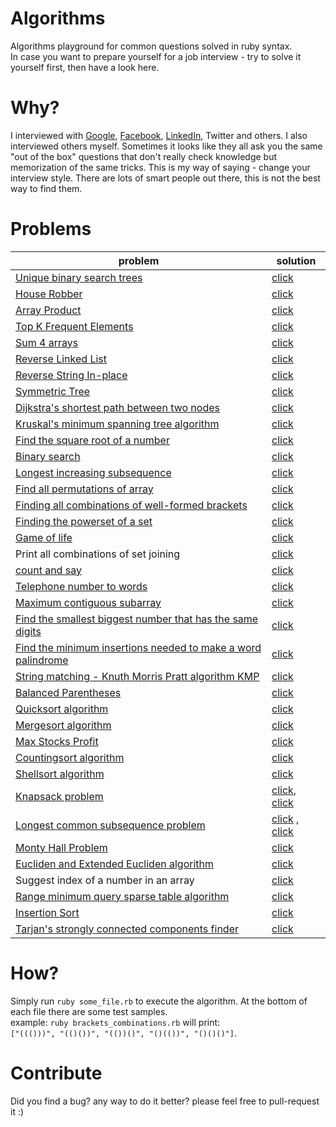 Algorithms
==========

Algorithms playground for common questions solved in ruby syntax.  
In case you want to prepare yourself for a job interview - try to solve it yourself first, then have a look here.  

# Why?
I interviewed with [Google](https://github.com/sagivo/algorithms/blob/master/src/google-interview-tips.md), [Facebook](https://github.com/sagivo/algorithms/blob/master/src/facebook-interview-tips.md), [LinkedIn](https://github.com/sagivo/algorithms/blob/master/src/linkedin-interview.md), Twitter and others. I also interviewed others myself. 
Sometimes it looks like they all ask you the same "out of the box" questions that don't really check knowledge but memorization of the same tricks. 
This is my way of saying - change your interview style. There are lots of smart people out there, this is not the best way to find them. 

# Problems

| problem                                                                                                                                                                                 | solution                                                                                                                                                                              |
|-----------------------------------------------------------------------------------------------------------------------------------------------------------------------------------------|---------------------------------------------------------------------------------------------------------------------------------------------------------------------------------------|
| [Unique binary search trees](https://leetcode.com/problems/unique-binary-search-trees/description/)                                                                                                                         | [click](https://github.com/sagivo/algorithms/blob/master/src/unique_bsts.rb)                                                                                                                   |
| [House Robber](https://leetcode.com/problems/house-robber/description/)                                                                                                                         | [click](https://github.com/sagivo/algorithms/blob/master/src/house-robber.rb)                                                                                                                   |
| [Array Product](https://leetcode.com/problems/product-of-array-except-self/description/)                                                                                                                         | [click](https://github.com/sagivo/algorithms/blob/master/src/product-of-array.rb)                                                                                                                   |
| [Top K Frequent Elements](https://leetcode.com/problems/top-k-frequent-elements/description/)                                                                                                                         | [click](https://github.com/sagivo/algorithms/blob/master/src/top-k-elements.rb)                                                                                                                   |
| [Sum 4 arrays](https://leetcode.com/problems/4sum-ii/description/)                                                                                                                         | [click](https://github.com/sagivo/algorithms/blob/master/src/4-sum.rb)                                                                                                                   |
| [Reverse Linked List](https://leetcode.com/problems/reverse-linked-list/description/)                                                                                                                         | [click](https://github.com/sagivo/algorithms/blob/master/src/reverse-linked-list.rb)                                                                                                                   |
| [Reverse String In-place](https://leetcode.com/problems/reverse-string/description/)                                                                                                                         | [click](https://github.com/sagivo/algorithms/blob/master/src/reverse-string-inplace.rb)                                                                                                                   |
| [Symmetric Tree](https://leetcode.com/problems/symmetric-tree/)                                                                                                                         | [click](https://github.com/sagivo/algorithms/blob/master/src/mirror.rb)                                                                                                                   |
| [Dijkstra's shortest path between two nodes](https://en.wikipedia.org/wiki/Dijkstra%27s_algorithm)                                                                                      | [click](https://github.com/sagivo/algorithms/blob/master/src/dijkstra.rb)                                                                                                                 |
| [Kruskal's minimum spanning tree algorithm](http://en.wikipedia.org/wiki/Kruskal%27s_algorithm)                                                                                         | [click](https://github.com/sagivo/algorithms/blob/master/src/kruskal.rb)                                                                                                                  |
| [Find the square root of a number](https://en.wikipedia.org/wiki/Newton%27s_method)                                                                                                     | [click](https://github.com/sagivo/algorithms/blob/master/src/sq_root.rb)                                                                                                                  |
| [Binary search](https://en.wikipedia.org/wiki/Binary_search_algorithm)                                                                                                                  | [click](https://github.com/sagivo/algorithms/blob/master/src/binary_search.rb)                                                                                                            |
| [Longest increasing subsequence](http://en.wikipedia.org/wiki/Longest_increasing_subsequence)                                                                                           | [click](https://github.com/sagivo/algorithms/blob/master/src/longest_increasing_subsequence.rb)                                                                                           |
| [Find all permutations of array](https://en.wikipedia.org/wiki/Permutation)                                                                                                             | [click](https://github.com/sagivo/algorithms/blob/master/src/permutations.rb)                                                                                                             |
| [Finding all combinations of well-formed brackets](http://stackoverflow.com/questions/727707/finding-all-combinations-of-well-formed-brackets)                                          | [click](https://github.com/sagivo/algorithms/blob/master/src/brackets_combinations.rb)                                                                                                    |
| [Finding the powerset of a set](http://en.wikipedia.org/wiki/Power_set)                                                                                                                 | [click](https://github.com/sagivo/algorithms/blob/master/src/powerset.rb)                                                                                                                 |
| [Game of life](https://en.wikipedia.org/wiki/Conway%27s_Game_of_Life)                                                                                                                   | [click](https://github.com/sagivo/algorithms/blob/master/src/game_of_life.rb)                                                                                                             |
| Print all combinations of set joining                                                                                                                                                   | [click](https://github.com/sagivo/algorithms/blob/master/src/join_sets.rb)                                                                                                                |
| [count and say](https://leetcode.com/problems/count-and-say/)                                                                                                                                                   | [click](https://github.com/sagivo/algorithms/blob/master/src/count_and_say.rb)                                                                                                                |
| [Telephone number to words](http://www.mobilefish.com/services/phonenumber_words/phonenumber_words.php)                                                                                 | [click](https://github.com/sagivo/algorithms/blob/master/src/phone.rb)                                                                                                                    |
| [Maximum contiguous subarray](https://leetcode.com/problems/maximum-subarray)                                                                                 | [click](https://github.com/sagivo/algorithms/blob/master/src/max_subarray.rb)                                                                                                                    |
| [Find the smallest biggest number that has the same digits](http://stackoverflow.com/questions/9368205/given-a-number-find-the-next-higher-number-which-has-the-exact-same-set-of-digi) | [click](https://github.com/sagivo/algorithms/blob/master/src/bigger_num_with_same_digits.rb)                                                                                              |
| [Find the minimum insertions needed to make a word palindrome](http://www.geeksforgeeks.org/dynamic-programming-set-28-minimum-insertions-to-form-a-palindrome/)                   | [click](https://github.com/sagivo/algorithms/blob/master/src/min_insertions_for_palindrome.rb)                                                                                            |
| [String matching - Knuth Morris Pratt algorithm KMP](http://en.wikipedia.org/wiki/Knuth%E2%80%93Morris%E2%80%93Pratt_algorithm)                                                         | [click](https://github.com/sagivo/algorithms/blob/master/src/kmp.rb)                                                                                                                      |
| [Balanced Parentheses](http://stackoverflow.com/questions/14930073/how-to-check-if-a-string-is-balanced)                                                                                | [click](https://github.com/sagivo/algorithms/blob/master/src/balanced_parentheses.rb)                                                                                                     |
| [Quicksort algorithm](http://en.wikipedia.org/wiki/Quicksort)                                                                                                                           | [click](https://github.com/sagivo/algorithms/blob/master/src/quicksort.rb)                                                                                                                |
| [Mergesort algorithm](https://en.wikipedia.org/wiki/Merge_sort)                                                                                                                         | [click](https://github.com/sagivo/algorithms/blob/master/src/merge_sort.rb)                                                                                                               |
| [Max Stocks Profit](https://leetcode.com/problems/best-time-to-buy-and-sell-stock/)                                                                                                                         | [click](https://github.com/sagivo/algorithms/blob/master/src/stocks.rb)                                                                                                               |
| [Countingsort algorithm](http://en.wikipedia.org/wiki/Counting_sort)                                                                                                                    | [click](https://github.com/sagivo/algorithms/blob/master/src/counting_sort.rb)                                                                                                            |
| [Shellsort algorithm](http://en.wikipedia.org/wiki/Shellsort)                                                                                                                           | [click](https://github.com/sagivo/algorithms/blob/master/src/shell_sort.rb)                                                                                                               |
| [Knapsack problem](http://en.wikipedia.org/wiki/Knapsack_problem)                                                                                                                       | [click](https://github.com/sagivo/algorithms/blob/master/src/knapsack.rb), [click](https://github.com/sagivo/algorithms/blob/master/src/knapsack2.rb)                                                                                                                 |
| [Longest common subsequence problem](https://en.wikipedia.org/wiki/Longest_common_subsequence_problem)                                                                                  | [click](https://github.com/sagivo/algorithms/blob/master/src/longest_common_subsequence.rb) , [click](https://github.com/sagivo/algorithms/blob/master/src/longest_increasing_subsequence.rb) |
| [Monty Hall Problem](https://en.wikipedia.org/wiki/Monty_hall_problem)                                                                                                                  | [click](https://github.com/sagivo/algorithms/blob/master/src/monty_hall.rb)                                                                                                               |
| [Eucliden and Extended Eucliden algorithm](http://en.wikipedia.org/wiki/Extended_Euclidean_algorithm)                                                                                                                  | [click](https://github.com/sagivo/algorithms/blob/master/src/gcd.rb)                                                                                                               |
| Suggest index of a number in an array                                                                                                                  | [click](https://github.com/sagivo/algorithms/blob/master/src/sugget_index_in_array.rb)                                                                                                               |
| [Range minimum query sparse table algorithm](http://en.wikipedia.org/wiki/Range_minimum_query)                                                                                                                  | [click](https://github.com/sagivo/algorithms/blob/master/src/rmq.rb)                                                                                                               |
| [Insertion Sort](https://en.wikipedia.org/wiki/Insertion_sort)                                                                | [click](https://github.com/sagivo/algorithms/blob/master/src/insertion_sort.rb)                                                   |
| [Tarjan's strongly connected components finder](https://en.wikipedia.org/wiki/Tarjan%27s_strongly_connected_components_algorithm)                                                                | [click](https://github.com/sagivo/algorithms/blob/master/src/tarjan.rb)                                                   |


# How?  
Simply run `ruby some_file.rb` to execute the algorithm. At the bottom of each file there are some test samples.  
example: `ruby brackets_combinations.rb` will print:  
`["((()))", "(()())", "(())()", "()(())", "()()()"]`.  

# Contribute 
Did you find a bug? any way to do it better? please feel free to pull-request it :)

